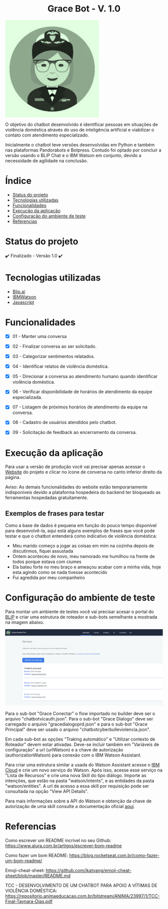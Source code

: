 <h1 align="center"> Grace Bot - V. 1.0</h1>

<img align="center" width="300" alt="Logo do bot" src="https://github.com/TayDias/Chatbot-Grace---BLiP-Chat/blob/79d7ec9703362ff72fe0f8e77a4be3394c3dc465/general/grace.jpg">

<p>O objetivo do chatbot desenvolvido é identificar pessoas em situações de violência doméstica através do uso de inteligência artificial e viabilizar o contato com atendimento especializado.</p>

<p>Inicialmente o chatbot teve versões desenvolvidas em Python e também nas plataformas Pandorabots e Botpress. Contudo foi optado por concluir a versão usando o BLiP Chat e o IBM Watson em conjunto, devido a necessidade de agilidade na conclusão.</p>


# Índice

* [Status do projeto](#Status-do-projeto)
* [Tecnologias utilizadas](#Tecnologias-utilizadas)
* [Funcionalidades](#Funcionalidades)
* [Execução da aplicação](#Execução-da-aplicação)
* [Configuração do ambiente de teste](#Configuração-do-ambiente-de-teste)
* [Referencias](#Referencias)


# Status do projeto

:heavy_check_mark: Finalizado - Versão 1.0 :heavy_check_mark:


# Tecnologias utilizadas

- [Blip.ai](https://portal.blip.ai/application)
- [IBMWatson](https://www.ibm.com/br-pt/watson)
- [Javascript](https://developer.mozilla.org/pt-BR/docs/Web/JavaScript)


# Funcionalidades

- [X] 01 - Manter uma conversa
- [X] 02 - Finalizar conversa ao ser solicitado.
- [X] 03 - Categorizar sentimentos relatados.
- [X] 04 - Identificar relatos de violência doméstica.
- [X] 05 - Direcionar a conversa ao atendimento humano quando identificar violência doméstica.
- [X] 06 - Verificar disponibilidade de horários de atendimento da equipe especializada.
- [X] 07 - Listagem de próximos horários de atendimento da equipe na conversa.
- [X] 08 - Cadastro de usuários atendidos pelo chatbot.
- [X] 09 - Solicitação de feedback ao encerramento da conversa.


# Execução da aplicação

Para usar a versão de produção você vai precisar apenas acessar o [Website](https://bot.pectem.com) do projeto e clicar no ícone de conversa no canto inferior direito da página.

Aviso: As demais funcionalidades do website estão temporariamente indisponíveis devido a plataforma hospedeira do backend ter bloqueado as ferramentas hospedadas gratuitamente.


## Exemplos de frases para testar

Como a base de dados é pequena em função do pouco tempo disponível para desenvolvê-la, aqui está alguns exemplos de frases que você pode testar e que o chatbot entenderá como indicativo de violência doméstica:

* Meu marido começo a jogar as coisas em mim na cozinha depois de discutirmos, fiquei assustada
* Ontem aconteceu de novo, meu namorado me humilhou na frente de todos porque estava com ciumes
* Ela bateu forte no meu braço e ameaçou acabar com a minha vida, hoje esta agindo como se nada tivesse acontecido
* Fui agredida por meu companheiro

# Configuração do ambiente de teste

<p>Para montar um ambiente de testes você vai precisar acesar o portal do <a rel="stylesheet" href="https://portal.blip.ai/application">BLiP</a> e criar uma estrutura de roteador e sub-bots semelhante a mostrada na imagem abaixo.</p>

<img width="1001" alt="Router" src="https://github.com/TayDias/Chatbot-Grace---BLiP-Chat/blob/79d7ec9703362ff72fe0f8e77a4be3394c3dc465/general/configRouter.PNG">

<p>Para o sub-bot "Grace Conectar" o flow importado no builder deve ser o arquivo "chatbotvicauth.json". Para o sub-bot "Grace Dialogo" deve ser carregado o arquivo "gracedialogoprd.json" e para o sub-bot "Grace Principal" deve ser usado o arquivo "chatbotcyberbulleviolencia.json".</p>

<p>Em cada sub-bot as opções "Traking automático" e "Utilizar contexto de Roteador" devem estar ativadas. Deve-se incluir também em "Variáveis de configuração" a url (urlWatson) e a chave de autorização (authorizationWatson) para conexão com o IBM Watson Assistant.</p>

<p>Para criar uma estrutura similar a usada do Watson Assistant acesse o <a rel="stylesheet" href="https://cloud.ibm.com">IBM Cloud</a> e crie um novo serviço do Watson. Após isso, acesse esse serviço na "Lista de Recursos" e crie uma nova Skill do tipo diálogo. Importe as intenções, que estão na pasta "watson/intents", e as entidades da pasta "watson/entities". A url de acesso a essa skill por requisição pode ser consultada na opção "View API Details".</p>

<p>Para mais informações sobre a API do Watson e obtenção da chave de autorização de uma skill consulte a documentação oficial <a rel="stylesheet" href="https://cloud.ibm.com/apidocs/assistant-v2">aqui</a>.</p>


# Referencias

Como escrever um README incrível no seu Github:
https://www.alura.com.br/artigos/escrever-bom-readme

Como fazer um bom README:
https://blog.rocketseat.com.br/como-fazer-um-bom-readme/

Emoji-cheat-sheet:
https://github.com/ikatyang/emoji-cheat-sheet/blob/master/README.md

TCC - DESENVOLVIMENTO DE UM CHATBOT PARA APOIO A VÍTIMAS DE VIOLÊNCIA DOMÉSTICA:
https://repositorio.animaeducacao.com.br/bitstream/ANIMA/23997/1/TCC-Final-Taynara-Dias.pdf
